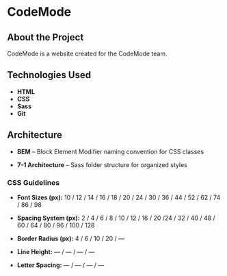 # CodeMode

## About the Project

CodeMode is a website created for the CodeMode team.

## Technologies Used

- **HTML**
- **CSS**
- **Sass**
- **Git**

## Architecture

- **BEM** – Block Element Modifier naming convention for CSS classes

- **7-1 Architecture** – Sass folder structure for organized styles

### CSS Guidelines

- **Font Sizes (px):** 10 / 12 / 14 / 16 / 18 / 20 / 24 / 30 / 36 / 44 / 52 / 62 / 74 / 86 / 98

- **Spacing System (px):** 2 / 4 / 6 / 8 / 10 / 12 / 16 / 20 /24 / 32 / 40 / 48 / 60 / 64 / 80 / 96 / 100 / 128

- **Border Radius (px):** 4 / 6 / 10 / 20 / —

- **Line Height:** — / — / — / —

- **Letter Spacing:** — / — / — / —
